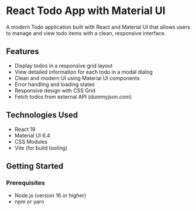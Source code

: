 # React Todo App with Material UI

A modern Todo application built with React and Material UI that allows users to manage and view todo items with a clean, responsive interface.

## Features

- Display todos in a responsive grid layout
- View detailed information for each todo in a modal dialog
- Clean and modern UI using Material UI components
- Error handling and loading states
- Responsive design with CSS Grid
- Fetch todos from external API (dummyjson.com)

## Technologies Used

- React 19
- Material UI 6.4
- CSS Modules
- Vite (for build tooling)

## Getting Started

### Prerequisites

- Node.js (version 16 or higher)
- npm or yarn